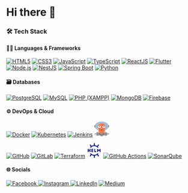 # Hi there 👋  
### 🛠 Tech Stack

#### 🧑‍💻 Languages & Frameworks
<p align="left">
  <a href="https://developer.mozilla.org/en-US/docs/Web/HTML" target="_blank"><img src="https://cdn.jsdelivr.net/gh/devicons/devicon/icons/html5/html5-original.svg" alt="HTML5" width="40" height="40"/></a>
  <a href="https://developer.mozilla.org/en-US/docs/Web/CSS" target="_blank"><img src="https://cdn.jsdelivr.net/gh/devicons/devicon/icons/css3/css3-original.svg" alt="CSS3" width="40" height="40"/></a>
  <a href="https://developer.mozilla.org/en-US/docs/Web/JavaScript" target="_blank"><img src="https://cdn.jsdelivr.net/gh/devicons/devicon/icons/javascript/javascript-original.svg" alt="JavaScript" width="40" height="40"/></a>
  <a href="https://www.typescriptlang.org/" target="_blank"><img src="https://cdn.jsdelivr.net/gh/devicons/devicon/icons/typescript/typescript-original.svg" alt="TypeScript" width="40" height="40"/></a>
  <a href="https://reactjs.org/" target="_blank"><img src="https://cdn.jsdelivr.net/gh/devicons/devicon/icons/react/react-original.svg" alt="ReactJS" width="40" height="40"/></a>
  <a href="https://flutter.dev/" target="_blank"><img src="https://cdn.jsdelivr.net/gh/devicons/devicon/icons/flutter/flutter-original.svg" alt="Flutter" width="40" height="40"/></a>
  <a href="https://nodejs.org/" target="_blank"><img src="https://cdn.jsdelivr.net/gh/devicons/devicon/icons/nodejs/nodejs-original.svg" alt="Node.js" width="40" height="40"/></a>
  <a href="https://nestjs.com/" target="_blank"><img src="https://nestjs.com/img/logo-small.svg" alt="NestJS" width="40" height="40"/></a>
  <a href="https://spring.io/projects/spring-boot" target="_blank"><img src="https://cdn.jsdelivr.net/gh/devicons/devicon/icons/spring/spring-original.svg" alt="Spring Boot" width="40" height="40"/></a>
  <a href="https://www.python.org/" target="_blank"><img src="https://cdn.jsdelivr.net/gh/devicons/devicon/icons/python/python-original.svg" alt="Python" width="40" height="40"/></a>
</p>

#### 🗃️ Databases
<p align="left">
  <a href="https://www.postgresql.org/" target="_blank"><img src="https://cdn.jsdelivr.net/gh/devicons/devicon/icons/postgresql/postgresql-original.svg" alt="PostgreSQL" width="40" height="40"/></a>
  <a href="https://www.mysql.com/" target="_blank"><img src="https://cdn.jsdelivr.net/gh/devicons/devicon/icons/mysql/mysql-original.svg" alt="MySQL" width="40" height="40"/></a>
  <a href="https://www.apachefriends.org/index.html" target="_blank"><img src="https://cdn.jsdelivr.net/gh/devicons/devicon/icons/php/php-original.svg" alt="PHP (XAMPP)" width="40" height="40"/></a>
  <a href="https://www.mongodb.com/" target="_blank"><img src="https://cdn.jsdelivr.net/gh/devicons/devicon/icons/mongodb/mongodb-original.svg" alt="MongoDB" width="40" height="40"/></a>
  <a href="https://firebase.google.com/" target="_blank"><img src="https://cdn.jsdelivr.net/gh/devicons/devicon/icons/firebase/firebase-plain.svg" alt="Firebase" width="40" height="40"/></a>
</p>

#### ⚙️ DevOps & Cloud
<p align="left">
  <a href="https://www.docker.com/" target="_blank"><img src="https://cdn.jsdelivr.net/gh/devicons/devicon/icons/docker/docker-original.svg" alt="Docker" width="40" height="40"/></a>
  <a href="https://kubernetes.io/" target="_blank"><img src="https://cdn.jsdelivr.net/gh/devicons/devicon/icons/kubernetes/kubernetes-plain.svg" alt="Kubernetes" width="40" height="40"/></a>
  <a href="https://www.jenkins.io/" target="_blank"><img src="https://cdn.jsdelivr.net/gh/devicons/devicon/icons/jenkins/jenkins-original.svg" alt="Jenkins" width="40" height="40"/></a>
<a href="https://argo-cd.readthedocs.io/en/stable/" target="_blank">
  <img src="https://raw.githubusercontent.com/argoproj/argo-cd/master/docs/assets/argo.png" alt="ArgoCD" width="40" height="40"/>
</a>

  <a href="https://github.com/ishan941" target="_blank"><img src="https://cdn.jsdelivr.net/gh/devicons/devicon/icons/github/github-original.svg" alt="GitHub" width="40" height="40"/></a>
  <a href="https://gitlab.com/ishan941" target="_blank"><img src="https://cdn.jsdelivr.net/gh/devicons/devicon/icons/gitlab/gitlab-original.svg" alt="GitLab" width="40" height="40"/></a>
  <a href="https://www.terraform.io/" target="_blank"><img src="https://cdn.jsdelivr.net/gh/devicons/devicon/icons/terraform/terraform-original.svg" alt="Terraform" width="40" height="40"/></a>
  <a href="https://helm.sh/" target="_blank"><img src="https://raw.githubusercontent.com/devicons/devicon/master/icons/helm/helm-original.svg" alt="Helm" width="40" height="40"/></a>
  <a href="https://github.com/features/actions" target="_blank"><img src="https://cdn-icons-png.flaticon.com/512/906/906324.png" alt="GitHub Actions" width="40" height="40"/></a>
  <a href="https://www.sonarsource.com/products/sonarqube/" target="_blank"><img src="https://cdn.iconscout.com/icon/free/png-512/sonarqube-1-1175224.png" alt="SonarQube" width="40" height="40"/></a>
</p>

#### 🌐 Socials
<p align="left"> 
  <a href="https://www.facebook.com/ishan941/" target="_blank"><img src="https://cdn-icons-png.flaticon.com/512/5968/5968764.png" alt="Facebook" width="40" height="40"/> </a> 
  <a href="https://www.instagram.com/ishanshrestha941/" target="_blank"><img src="https://cdn-icons-png.flaticon.com/512/2111/2111463.png" alt="Instagram" width="40" height="40"/>
</a> 
  <a href="https://www.linkedin.com/in/ishan941/" target="_blank"><img src="https://cdn-icons-png.flaticon.com/512/145/145807.png" alt="LinkedIn" width="40" height="40"/></a> 
  <a href="https://medium.com/@ishan941" target="_blank"><img src="https://cdn-icons-png.flaticon.com/512/5968/5968885.png" alt="Medium" width="40" height="40"/></a>
</p>

